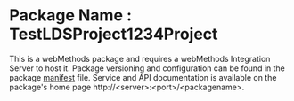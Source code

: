 # Package Name : TestLDSProject1234Project
This is a webMethods package and requires a webMethods Integration Server to host it. Package versioning and configuration can be found in the package [manifest](./TestLDSProject1234Project/manifest.v3) file. Service and API documentation is available on the package's home page http://&lt;server&gt;:&lt;port&gt;/&lt;packagename>.